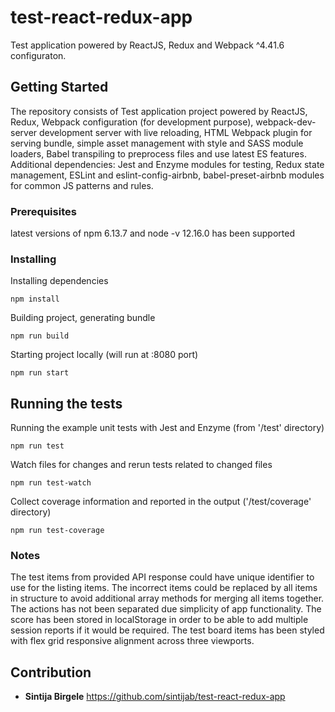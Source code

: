 # test-react-redux-app
Test application powered by ReactJS, Redux and Webpack ^4.41.6 configuraton.

## Getting Started
The repository consists of Test application project powered by ReactJS, Redux, Webpack configuration (for development purpose), webpack-dev-server development server with live reloading, HTML Webpack plugin for serving bundle, simple asset management with style and SASS module loaders, Babel transpiling to preprocess files and use latest ES features. Additional dependencies: Jest and Enzyme modules for testing, Redux state management, ESLint and eslint-config-airbnb, babel-preset-airbnb modules for common JS patterns and rules.

### Prerequisites
latest versions of npm 6.13.7 and node -v 12.16.0 has been supported

### Installing

Installing dependencies

```
npm install
```
Building project, generating bundle
```
npm run build
```
Starting project locally (will run at :8080 port)
```
npm run start
```

## Running the tests
Running the example unit tests with Jest and Enzyme (from '/test' directory)
```
npm run test
```
Watch files for changes and rerun tests related to changed files
```
npm run test-watch
```
Collect coverage information and reported in the output ('/test/coverage' directory)
```
npm run test-coverage
```

### Notes
The test items from provided API response could have unique identifier to use for the listing items. The incorrect items could be replaced by all items in structure to avoid additional array methods for merging all items together. The actions has not been separated due simplicity of app functionality. The score has been stored in localStorage in order to be able to add multiple session reports if it would be required. The test board items has been styled with flex grid responsive alignment across three viewports.

## Contribution

* **Sintija Birgele**
https://github.com/sintijab/test-react-redux-app
